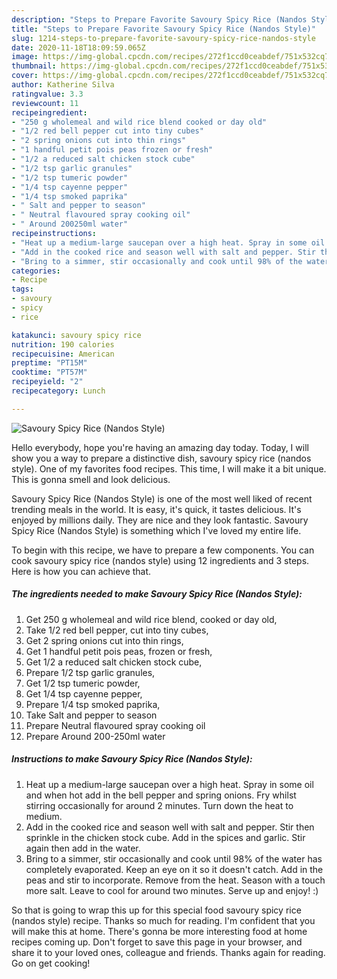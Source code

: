 ```yaml
---
description: "Steps to Prepare Favorite Savoury Spicy Rice (Nandos Style)"
title: "Steps to Prepare Favorite Savoury Spicy Rice (Nandos Style)"
slug: 1214-steps-to-prepare-favorite-savoury-spicy-rice-nandos-style
date: 2020-11-18T18:09:59.065Z
image: https://img-global.cpcdn.com/recipes/272f1ccd0ceabdef/751x532cq70/savoury-spicy-rice-nandos-style-recipe-main-photo.jpg
thumbnail: https://img-global.cpcdn.com/recipes/272f1ccd0ceabdef/751x532cq70/savoury-spicy-rice-nandos-style-recipe-main-photo.jpg
cover: https://img-global.cpcdn.com/recipes/272f1ccd0ceabdef/751x532cq70/savoury-spicy-rice-nandos-style-recipe-main-photo.jpg
author: Katherine Silva
ratingvalue: 3.3
reviewcount: 11
recipeingredient:
- "250 g wholemeal and wild rice blend cooked or day old"
- "1/2 red bell pepper cut into tiny cubes"
- "2 spring onions cut into thin rings"
- "1 handful petit pois peas frozen or fresh"
- "1/2 a reduced salt chicken stock cube"
- "1/2 tsp garlic granules"
- "1/2 tsp tumeric powder"
- "1/4 tsp cayenne pepper"
- "1/4 tsp smoked paprika"
- " Salt and pepper to season"
- " Neutral flavoured spray cooking oil"
- " Around 200250ml water"
recipeinstructions:
- "Heat up a medium-large saucepan over a high heat. Spray in some oil and when hot add in the bell pepper and spring onions. Fry whilst stirring occasionally for around 2 minutes. Turn down the heat to medium."
- "Add in the cooked rice and season well with salt and pepper. Stir then sprinkle in the chicken stock cube. Add in the spices and garlic. Stir again then add in the water."
- "Bring to a simmer, stir occasionally and cook until 98% of the water has completely evaporated. Keep an eye on it so it doesn&#39;t catch. Add in the peas and stir to incorporate. Remove from the heat. Season with a touch more salt. Leave to cool for around two minutes. Serve up and enjoy! :)"
categories:
- Recipe
tags:
- savoury
- spicy
- rice

katakunci: savoury spicy rice 
nutrition: 190 calories
recipecuisine: American
preptime: "PT15M"
cooktime: "PT57M"
recipeyield: "2"
recipecategory: Lunch

---
```



![Savoury Spicy Rice (Nandos Style)](https://img-global.cpcdn.com/recipes/272f1ccd0ceabdef/751x532cq70/savoury-spicy-rice-nandos-style-recipe-main-photo.jpg)

Hello everybody, hope you're having an amazing day today. Today, I will show you a way to prepare a distinctive dish, savoury spicy rice (nandos style). One of my favorites food recipes. This time, I will make it a bit unique. This is gonna smell and look delicious.

Savoury Spicy Rice (Nandos Style) is one of the most well liked of recent trending meals in the world. It is easy, it's quick, it tastes delicious. It's enjoyed by millions daily. They are nice and they look fantastic. Savoury Spicy Rice (Nandos Style) is something which I've loved my entire life.




To begin with this recipe, we have to prepare a few components. You can cook savoury spicy rice (nandos style) using 12 ingredients and 3 steps. Here is how you can achieve that.

<!--inarticleads1-->

##### The ingredients needed to make Savoury Spicy Rice (Nandos Style):

1. Get 250 g wholemeal and wild rice blend, cooked or day old,
1. Take 1/2 red bell pepper, cut into tiny cubes,
1. Get 2 spring onions cut into thin rings,
1. Get 1 handful petit pois peas, frozen or fresh,
1. Get 1/2 a reduced salt chicken stock cube,
1. Prepare 1/2 tsp garlic granules,
1. Get 1/2 tsp tumeric powder,
1. Get 1/4 tsp cayenne pepper,
1. Prepare 1/4 tsp smoked paprika,
1. Take  Salt and pepper to season
1. Prepare  Neutral flavoured spray cooking oil
1. Prepare  Around 200-250ml water




<!--inarticleads2-->

##### Instructions to make Savoury Spicy Rice (Nandos Style):

1. Heat up a medium-large saucepan over a high heat. Spray in some oil and when hot add in the bell pepper and spring onions. Fry whilst stirring occasionally for around 2 minutes. Turn down the heat to medium.
1. Add in the cooked rice and season well with salt and pepper. Stir then sprinkle in the chicken stock cube. Add in the spices and garlic. Stir again then add in the water.
1. Bring to a simmer, stir occasionally and cook until 98% of the water has completely evaporated. Keep an eye on it so it doesn&#39;t catch. Add in the peas and stir to incorporate. Remove from the heat. Season with a touch more salt. Leave to cool for around two minutes. Serve up and enjoy! :)




So that is going to wrap this up for this special food savoury spicy rice (nandos style) recipe. Thanks so much for reading. I'm confident that you will make this at home. There's gonna be more interesting food at home recipes coming up. Don't forget to save this page in your browser, and share it to your loved ones, colleague and friends. Thanks again for reading. Go on get cooking!
